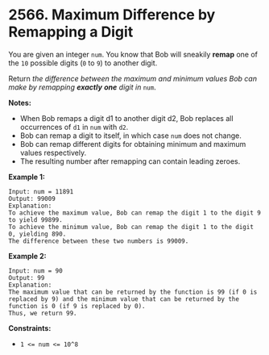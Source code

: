 # 2566. Maximum Difference by Remapping a Digit

You are given an integer `num`. You know that Bob will sneakily **remap** one of the `10` possible digits (`0` to `9`) to another digit.

Return *the difference between the maximum and minimum values Bob can make by remapping **exactly** **one** digit in* `num`.

**Notes:**

- When Bob remaps a digit d1 to another digit d2, Bob replaces all occurrences of `d1` in `num` with `d2`.
- Bob can remap a digit to itself, in which case `num` does not change.
- Bob can remap different digits for obtaining minimum and maximum values respectively.
- The resulting number after remapping can contain leading zeroes.

**Example 1:**

```()
Input: num = 11891
Output: 99009
Explanation: 
To achieve the maximum value, Bob can remap the digit 1 to the digit 9 to yield 99899.
To achieve the minimum value, Bob can remap the digit 1 to the digit 0, yielding 890.
The difference between these two numbers is 99009.
```

**Example 2:**

```()
Input: num = 90
Output: 99
Explanation:
The maximum value that can be returned by the function is 99 (if 0 is replaced by 9) and the minimum value that can be returned by the function is 0 (if 9 is replaced by 0).
Thus, we return 99.
```

**Constraints:**

- `1 <= num <= 10^8`
